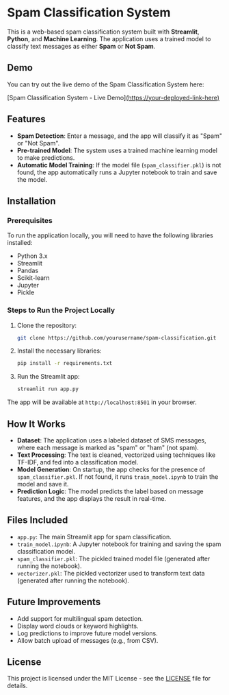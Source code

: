 # Spam Classification System

This is a web-based spam classification system built with **Streamlit**, **Python**, and **Machine Learning**. The application uses a trained model to classify text messages as either **Spam** or **Not Spam**.

## Demo

You can try out the live demo of the Spam Classification System here:

[Spam Classification System - Live Demo][(https://your-deployed-link-here)](https://aryansachan12-spam-classification-app-c7wgvs.streamlit.app/)

## Features

- **Spam Detection**: Enter a message, and the app will classify it as "Spam" or "Not Spam".
- **Pre-trained Model**: The system uses a trained machine learning model to make predictions.
- **Automatic Model Training**: If the model file (`spam_classifier.pkl`) is not found, the app automatically runs a Jupyter notebook to train and save the model.

## Installation

### Prerequisites

To run the application locally, you will need to have the following libraries installed:

- Python 3.x  
- Streamlit  
- Pandas  
- Scikit-learn  
- Jupyter  
- Pickle  

### Steps to Run the Project Locally

1. Clone the repository:
    ```bash
    git clone https://github.com/yourusername/spam-classification.git
    ```

2. Install the necessary libraries:
    ```bash
    pip install -r requirements.txt
    ```

3. Run the Streamlit app:
    ```bash
    streamlit run app.py
    ```

The app will be available at `http://localhost:8501` in your browser.

## How It Works

- **Dataset**: The application uses a labeled dataset of SMS messages, where each message is marked as "spam" or "ham" (not spam).
- **Text Processing**: The text is cleaned, vectorized using techniques like TF-IDF, and fed into a classification model.
- **Model Generation**: On startup, the app checks for the presence of `spam_classifier.pkl`. If not found, it runs `train_model.ipynb` to train the model and save it.
- **Prediction Logic**: The model predicts the label based on message features, and the app displays the result in real-time.

## Files Included

- `app.py`: The main Streamlit app for spam classification.
- `train_model.ipynb`: A Jupyter notebook for training and saving the spam classification model.
- `spam_classifier.pkl`: The pickled trained model file (generated after running the notebook).
- `vectorizer.pkl`: The pickled vectorizer used to transform text data (generated after running the notebook).

## Future Improvements

- Add support for multilingual spam detection.
- Display word clouds or keyword highlights.
- Log predictions to improve future model versions.
- Allow batch upload of messages (e.g., from CSV).

## License

This project is licensed under the MIT License - see the [LICENSE](LICENSE) file for details.
